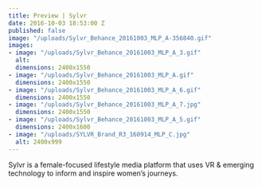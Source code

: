 ```yaml
---
title: Preview | Sylvr
date: 2016-10-03 18:53:00 Z
published: false
image: "/uploads/Sylvr_Behance_20161003_MLP_A-356840.gif"
images:
- image: "/uploads/Sylvr_Behance_20161003_MLP_A_3.gif"
  alt: 
  dimensions: 2400x1550
- image: "/uploads/Sylvr_Behance_20161003_MLP_A.gif"
  dimensions: 2400x1550
- image: "/uploads/Sylvr_Behance_20161003_MLP_A_6.gif"
  dimensions: 2400x1550
- image: "/uploads/Sylvr_Behance_20161003_MLP_A_7.jpg"
  dimensions: 2400x1550
- image: "/uploads/Sylvr_Behance_20161003_MLP_A_5.gif"
  dimensions: 2400x1600
- image: "/uploads/SYLVR_Brand_R3_160914_MLP_C.jpg"
  alt: 2400x999
---
```


Sylvr is a female-focused lifestyle media platform that uses VR & emerging technology to inform and inspire women’s journeys.